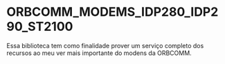 # ORBCOMM_MODEMS_IDP280_IDP290_ST2100
Essa biblioteca tem como finalidade prover um serviço completo dos recursos ao meu ver mais importante do modens da ORBCOMM.
